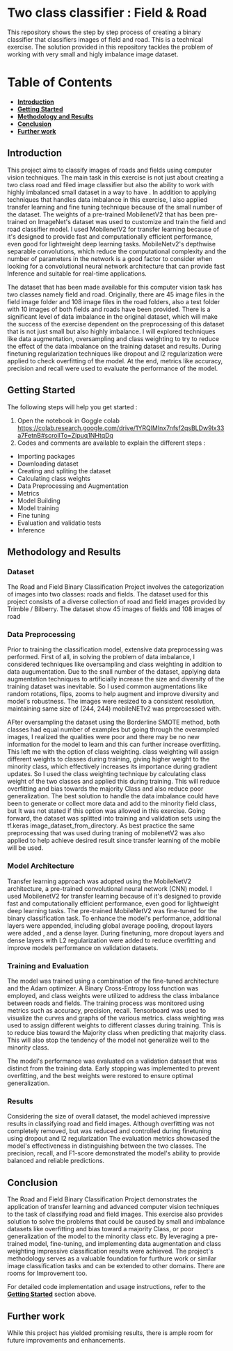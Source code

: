 # Two class classifier : Field & Road

This repository shows the step by step process of creating a binary classifier that classifiers images of field and road. This is a technical exercise.  The solution provided in this repository tackles the problem of working with very small and higly imbalance image dataset.

# Table of Contents
* [**Introduction**](##Introduction)
* [**Getting Started**](##Getting-Started)
* [**Methodology and Results**](##Methodology-and-Results)
* [**Conclusion** ](##Conclusion)
* [**Further work** ](##Further-work)

## Introduction
This project aims to classify images of roads and fields using computer vision techniques. The main task in this exercise is not just about creating a two class road and filed image classifier but also the ability to work with highly imbalanced small dataset in a way to have . In addition to applying techniques that handles data imbalance in this exercise,  I also applied transfer learning and fine tuning technique because of the small number of the dataset. The weights of a pre-trained MobilenetV2 that has been pre-trained on ImageNet's dataset was used to customize and train the field and road classifier model. I used MobilenetV2 for transfer learning because of it's designed to provide fast and computationally efficient performance, even good for lightweight deep learning tasks. MobileNetv2's depthwise separable convolutions, which reduce the computational complexity and the number of parameters in the network is a good factor to consider when looking for a convolutional neural network architecture that can provide fast Inference and suitable for real-time applications.  

The dataset that has been made available for this computer vision task has two classes namely field and road. Originally, there are 45 image files in the field image folder and 108 image files in the road folders, also a test folder with 10 images of both fields and roads have been provided. There is a significant level of data imbalance in the original dataset, which will make the success of the exercise dependent on the preprocessing of this dataset that is not just small  but also highly imbalance. I will explored techniques like data augmentation, oversampling and class weighting to try to reduce the effect of the data imbalance on the training dataset and results. During finetuning regularization techniques like dropout and l2 regularization were applied to check  overfitting of the model. At the end, metrics like accuracy, precision and recall were used to evaluate the performance of the model. 


## Getting Started
The  following steps will help you get started :

1. Open the notebook in Goggle colab
https://colab.research.google.com/drive/1YRQlMInx7nfsf2qsBLDw9lx33a7FetnB#scrollTo=Zipuq1NHtqDq
3. Codes and comments are available to explain the different steps :

* Importing packages
* Downloading dataset
* Creating and spliting the dataset 
* Calculating class weights
* Data Preprocessing and Augmentation 
* Metrics
* Model Building
* Model training
* Fine tuning
* Evaluation and validatio tests
* Inference

## Methodology and Results
### Dataset

The Road and Field Binary Classification Project involves the categorization of images into two classes: roads and fields. The dataset used for this project consists of a diverse collection of road and field images provided by Trimble / Bilberry. The dataset show 45 images of fields and 108 images of road 

### Data Preprocessing

Prior to training the classification model, extensive data preprocessing was performed. First of all, in solving the problem of data imbalance, I considered techniques like oversampling and class weighting in addition to data augumentation. Due to the snall number of the dataset, applying data augmentation techniques to artificially increase the size and diversity of the training dataset was inevitable. So I used common augmentations like random rotations, flips, zooms to help augment and improve diversity and model's robustness. The images were resized to a consistent resolution, maintaining same size of (244, 244) mobileNETv2 was preprosessed with. 

AFter oversampling the dataset using the Borderline SMOTE method, both classes had equal number of examples but going through the overampled images, I realized the qualities were poor and there may be no new information for the model to learn and this can further increase overfitting. This left me with the option of class weighting. class weighting will assign different weights to classes during training, giving higher weight to the minority class, which effectively increases its importance during gradient updates. So I used the class weighting technique by calculating class weight of the two classes and applied this during training. This will reduce overfitting and bias towards the majority Class and also reduce poor generalization. The best solution to handle the data imbalance could have been to generate or collect more data and add to the minority field class, but It was not stated if this option was allowed in this exercise. 
Going forward, the dataset was splitted into training and validation sets using the tf.keras image_dataset_from_directory. As best practice the same preprocessing that was used during traning of mobilenetV2 was also applied to help achieve desired result since transfer learning of the mobile will be used.

### Model Architecture

Transfer learning approach was adopted using the MobileNetV2 architecture, a pre-trained convolutional neural network (CNN) model. I used MobilenetV2 for transfer learning because of it's designed to provide fast and computationally efficient performance, even good for lightweight deep learning tasks. The pre-trained MobileNetV2 was fine-tuned for the binary classification task. To enhance the model's performance, additional layers were appended, including global average pooling, dropout layers were added , and a dense layer. During finetuning, more dropout layers and dense layers with L2 regularization were added to reduce overfitting and improve models performance on validation datasets.

### Training and Evaluation

The model was trained using a combination of the fine-tuned architecture and the Adam optimizer. A Binary Cross-Entropy loss function was employed, and class weights were utilized to address the class imbalance between roads and fields. The training process was monitored using metrics such as accuracy, precision, recall. Tensorboard was used to visualize the curves and graphs of the various metrics. class weighting was used to assign different weights to different classes during training.  This is to reduce bias toward the Majority class when predicting that majority class. This will also stop the tendency of the model not generalize well to the minority class.

The model's performance was evaluated on a validation dataset that was distinct from the training data. Early stopping was implemented to prevent overfitting, and the best weights were restored to ensure optimal generalization.

### Results

Considering the size of overall dataset, the model achieved impressive results in classifying road and field images. Although overfitting was not completely  removed, but was reduced and controlled during finetuning using dropout and l2 regularization  The evaluation metrics showcased the model's effectiveness in distinguishing between the two classes. The precision, recall, and F1-score demonstrated the model's ability to provide balanced and reliable predictions.



## Conclusion

The Road and Field Binary Classification Project demonstrates the application of transfer learning and advanced computer vision techniques to the task of classifying road and field images. This exercise also provides solution to solve the problems that could be caused by small and imbalance datasets like overfitting and bias toward a majority Class, or poor generalization of the model to the minority class etc. By leveraging a pre-trained model, fine-tuning, and implementing data augmentation and class weighting impressive classification results were achieved. The project's methodology serves as a valuable foundation for furthure work or similar image classification tasks and can be extended to other domains. There are rooms for Improvement too.

For detailed code implementation and usage instructions, refer to the [**Getting Started**](##Getting-Started) section above.


## Further work
While this project has yielded promising results, there is ample room for future improvements and enhancements.

